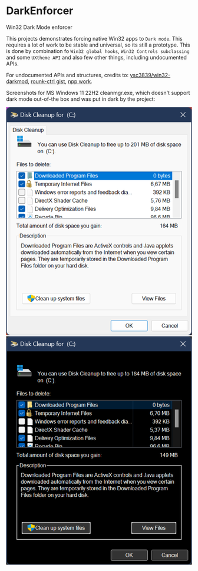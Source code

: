 # DarkEnforcer
Win32 Dark Mode enforcer
 
 This projects demonstrates forcing native Win32 apps to `Dark mode`. This requires a lot of work to be stable and universal, so its still a prototype. This is done by combination fo `Win32 global hooks`, `Win32 Controls subclassing` and some `UXtheme API` and also few other things, including undocumented APIs.

For undocumented APIs and structures, credits to: [ysc3839/win32-darkmod](https://github.com/ysc3839/win32-darkmode/blob/master/win32-darkmode/DarkMode.h), [rounk-ctrl gist](https://gist.github.com/rounk-ctrl/b04e5622e30e0d62956870d5c22b7017), [npp work](https://github.com/notepad-plus-plus/notepad-plus-plus/labels/dark%20mode
).

 Screenshots for MS Windows 11 22H2 cleanmgr.exe, which doesn't support dark mode out-of-the box and was put in dark by the project:
 
 ![Origincal disk cleanup](screenshots/cleanmgr-orig.png) 
 ![Dark disk cleanup](screenshots/cleanmgr-dark.png)
